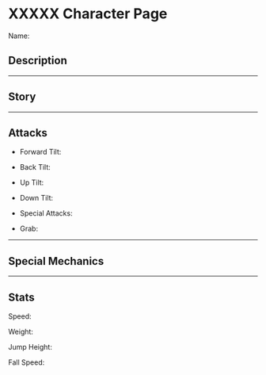 # XXXXX Character Page
Name:

## Description

___
## Story


___
## Attacks
* Forward Tilt:
  
* Back Tilt:
  
* Up Tilt:
  
* Down Tilt:
  
* Special Attacks:
  
* Grab:
  
___
## Special Mechanics

___
## Stats
Speed:

Weight:

Jump Height:

Fall Speed:
